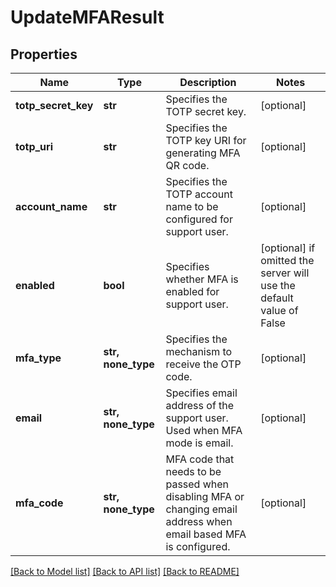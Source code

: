 # UpdateMFAResult


## Properties
Name | Type | Description | Notes
------------ | ------------- | ------------- | -------------
**totp_secret_key** | **str** | Specifies the TOTP secret key. | [optional] 
**totp_uri** | **str** | Specifies the TOTP key URI for generating MFA QR code. | [optional] 
**account_name** | **str** | Specifies the TOTP account name to be configured for support user. | [optional] 
**enabled** | **bool** | Specifies whether MFA is enabled for support user. | [optional]  if omitted the server will use the default value of False
**mfa_type** | **str, none_type** | Specifies the mechanism to receive the OTP code. | [optional] 
**email** | **str, none_type** | Specifies email address of the support user. Used when MFA mode is email. | [optional] 
**mfa_code** | **str, none_type** | MFA code that needs to be passed when disabling MFA or changing email address when email based MFA is configured. | [optional] 

[[Back to Model list]](../README.md#documentation-for-models) [[Back to API list]](../README.md#documentation-for-api-endpoints) [[Back to README]](../README.md)


